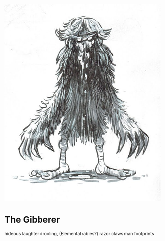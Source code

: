 
![The Gibberer](\images\gibberer.jpg?raw=true)

# The Gibberer
hideous laughter
drooling, (Elemental rabies?)
razor claws
man footprints
